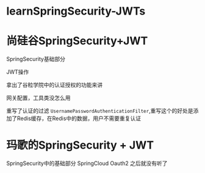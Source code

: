 # learnSpringSecurity-JWTs
# 尚硅谷SpringSecurity+JWT
SpringSecurity基础部分

JWT操作

拿出了谷粒学院中的认证授权的功能来讲

网关配置，工具类没怎么用

重写了认证的过滤 `UsernamePasswordAuthenticationFilter`,重写这个的好处是添加了Redis缓存，在Redis中的数据，用户不需要重复认证

# 玛歌的SpringSecurity + JWT
SpringSecurity中的基础部分
SpringCloud Oauth2 之后就没有听了
